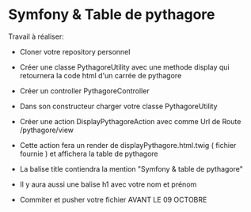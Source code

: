 
# Symfony & Table de pythagore

Travail à réaliser: 

 - Cloner votre repository personnel
 - Créer une classe PythagoreUtility avec une methode display qui retournera la code html d'un carrée de pythagore
 - Créer un controller PythagoreController 
 - Dans son constructeur charger votre classe PythagoreUtility
 - Créer une action DisplayPythagoreAction avec comme Url de Route /pythagore/view
 - Cette action fera un render de displayPythagore.html.twig ( fichier fournie ) et affichera la table de pythagore
 - La balise title contiendra la mention "Symfony & table de pythagore"
 - Il y aura aussi une balise h1 avec votre nom et prénom

 - Commiter et pusher votre fichier AVANT LE 09 OCTOBRE
